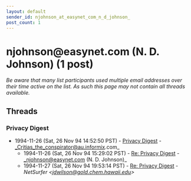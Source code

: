 ```yaml
---
layout: default
sender_id: njohnson_at_easynet_com_n_d_johnson_
post_count: 1
---
```


# njohnson<span>@</span>easynet.com (N. D. Johnson) (1 post)

_Be aware that many list participants used multiple email addresses over their time active on the list. As such this page may not contain all threads available._

## Threads

### Privacy Digest
+ 1994-11-26 (Sat, 26 Nov 94 14:52:50 PST) - [Privacy Digest](/archive/1994/11/5408f8dff966538d0122d51d990b90ae151181f831bf75ff4d53e829ad31e184) - _Critias_the_conspirator@au.informix.com_
  + 1994-11-26 (Sat, 26 Nov 94 15:29:02 PST) - [Re: Privacy Digest](/archive/1994/11/2d586f414acbfcfc8a19851520ba53e02093d82db55c53ac3d6534554a9caa5c) - _njohnson@easynet.com (N. D. Johnson)_
  + 1994-11-27 (Sat, 26 Nov 94 19:53:14 PST) - [Re: Privacy Digest](/archive/1994/11/86ba5c1c20f60e4c5e73963ca6c848aefe7073d145a3471c6e6717d3b252a66d) - _NetSurfer \<jdwilson@gold.chem.hawaii.edu\>_

